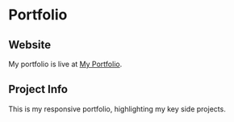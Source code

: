 <!-- A link (URL) to your published portfolio website
A link to your GitHub repository
Ensure the repository (repo) is accessible by your Educators
Description of your portfolio website, including,
Purpose
Functionality / features
Sitemap
Screenshots
Target audience
Tech stack (e.g. html, css, deployment platform, etc)
Design documentation including,
Design process
Wireframes
Personal logo (optional)
Usability considerations
Details of planning process including,
Project plan & timeline
Screenshots of Trello board(s)
Short Answer Q&A - Include short answers to the following questions,
Describe key events in the development of the internet from the 1980s to today (max. 150 words)
Define and describes the relationship between fundamental aspects of the internet such as: domains, web servers, DNS, and web browsers (max. 150 words)
Reflect on one aspect of the development of internet technologies and how it has contributed to the world today (max. 150 words) -->

# Portfolio

## Website
My portfolio is live at [My Portfolio](https://vast-ravine-22721.herokuapp.com/).

## Project Info
This is my responsive portfolio, highlighting my key side projects.



